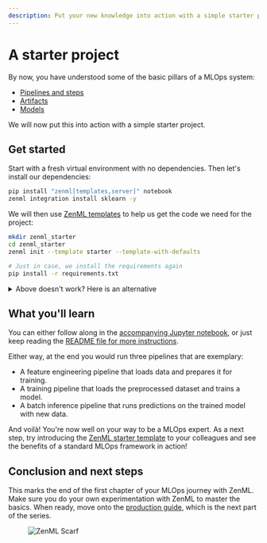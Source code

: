 ```yaml
---
description: Put your new knowledge into action with a simple starter project
---
```


# A starter project

By now, you have understood some of the basic pillars of a MLOps system:

- [Pipelines and steps](create-an-ml-pipeline.md)
- [Artifacts](manage-artifacts.md)
- [Models](track-ml-models.md)

We will now put this into action with a simple starter project.

## Get started

Start with a fresh virtual environment with no dependencies. Then let's install our dependencies:

```bash
pip install "zenml[templates,server]" notebook
zenml integration install sklearn -y
```

We will then use [ZenML templates](../advanced-guide/best-practices/using-project-templates.md) to help us get the code we need for the project:

```bash
mkdir zenml_starter
cd zenml_starter
zenml init --template starter --template-with-defaults

# Just in case, we install the requirements again
pip install -r requirements.txt
```

<details>

<summary>Above doesn't work? Here is an alternative</summary>

The starter template is the same as the [ZenML quickstart](https://github.com/zenml-io/zenml/tree/main/examples/quickstart). You can clone it like so:

```bash
git clone git@github.com:zenml-io/zenml.git
cd examples/quickstart
pip install -r requirements.txt
zenml init
```

</details>

## What you'll learn

You can either follow along in the [accompanying Jupyter notebook](https://github.com/zenml-io/zenml/blob/main/examples/quickstart/quickstart.ipynb), or just keep reading the [README file for more instructions](https://github.com/zenml-io/zenml/blob/main/examples/quickstart/README.md).

Either way, at the end you would run three pipelines that are exemplary:

- A feature engineering pipeline that loads data and prepares it for training.
- A training pipeline that loads the preprocessed dataset and trains a model.
- A batch inference pipeline that runs predictions on the trained model with new data.

And voilà! You're now well on your way to be a MLOps expert. As a next step, try introducing the [ZenML starter template](https://github.com/zenml-io/template-starter) to your colleagues and see the benefits of a standard MLOps framework in action!

## Conclusion and next steps

This marks the end of the first chapter of your MLOps journey with ZenML. Make sure you do your own experimentation with ZenML to master the basics. When ready, move onto the [production guide](../production-guide/), which is the next part of the series.

<!-- For scarf -->
<figure><img alt="ZenML Scarf" referrerpolicy="no-referrer-when-downgrade" src="https://static.scarf.sh/a.png?x-pxid=f0b4f458-0a54-4fcd-aa95-d5ee424815bc" /></figure>